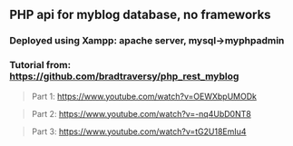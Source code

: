 ## PHP api for myblog database, no frameworks

### Deployed using Xampp: apache server, mysql->myphpadmin

### Tutorial from: https://github.com/bradtraversy/php_rest_myblog
> Part 1: https://www.youtube.com/watch?v=OEWXbpUMODk

> Part 2: https://www.youtube.com/watch?v=-nq4UbD0NT8

> Part 3: https://www.youtube.com/watch?v=tG2U18EmIu4
